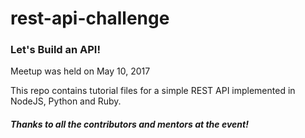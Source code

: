 # rest-api-challenge

### Let's Build an API!

Meetup was held on May 10, 2017

This repo contains tutorial files for a simple REST API implemented in NodeJS, Python and Ruby.


##### Thanks to all the contributors and mentors at the event!
